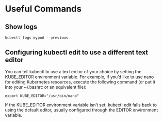 # Useful Commands

## Show logs

`kubectl logs mypod --previous`

## Configuring kubectl edit to use a different text editor

You can tell kubectl to use a text editor of your choice by setting the KUBE_EDITOR environment variable. For example, if you’d like to use nano for editing Kubernetes resources, execute the following command (or put it into your ~/.bashrc or an equivalent file):

`export KUBE_EDITOR="/usr/bin/nano"`

If the KUBE_EDITOR environment variable isn’t set, kubectl edit falls back to using the default editor, usually configured through the EDITOR environment variable.
